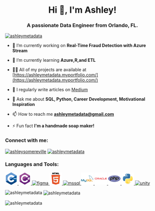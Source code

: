 

<h1 align="center">Hi 👋, I'm Ashley!</h1>
<h3 align="center">A passionate Data Engineer from Orlando, FL.</h3>

<p align="left"> <a href="https://github.com/ryo-ma/github-profile-trophy"><img src="https://github-profile-trophy.vercel.app/?username=ashleymetadata" alt="ashleymetadata" /></a> </p>

- 🔭 I’m currently working on **Real-Time Fraud Detection with Azure Stream**

- 🌱 I’m currently learning **Azure,R,and ETL**

- 👨‍💻 All of my projects are available at [https://ashleymetadata.myportfolio.com/](https://ashleymetadata.myportfolio.com/)

- 📝 I regularly write articles on [Medium](Medium)

- 💬 Ask me about **SQL, Python, Career Development, Motivational Inspiration**

- 📫 How to reach me **ashleymetadata@gmail.com**

- ⚡ Fun fact **I'm a handmade soap maker!**

<h3 align="left">Connect with me:</h3>
<p align="left">
<a href="https://linkedin.com/in/ashleysomereville" target="blank"><img align="center" src="https://raw.githubusercontent.com/rahuldkjain/github-profile-readme-generator/master/src/images/icons/Social/linked-in-alt.svg" alt="ashleysomereville" height="30" width="40" /></a>
<a href="https://www.hackerrank.com/ashleymetadata" target="blank"><img align="center" src="https://raw.githubusercontent.com/rahuldkjain/github-profile-readme-generator/master/src/images/icons/Social/hackerrank.svg" alt="ashleymetadata" height="30" width="40" /></a>
</p>

<h3 align="left">Languages and Tools:</h3>
<p align="left"> <a href="https://www.w3schools.com/cpp/" target="_blank" rel="noreferrer"> <img src="https://raw.githubusercontent.com/devicons/devicon/master/icons/cplusplus/cplusplus-original.svg" alt="cplusplus" width="40" height="40"/> </a> <a href="https://www.w3schools.com/cs/" target="_blank" rel="noreferrer"> <img src="https://raw.githubusercontent.com/devicons/devicon/master/icons/csharp/csharp-original.svg" alt="csharp" width="40" height="40"/> </a> <a href="https://www.figma.com/" target="_blank" rel="noreferrer"> <img src="https://www.vectorlogo.zone/logos/figma/figma-icon.svg" alt="figma" width="40" height="40"/> </a> <a href="https://www.w3.org/html/" target="_blank" rel="noreferrer"> <img src="https://raw.githubusercontent.com/devicons/devicon/master/icons/html5/html5-original-wordmark.svg" alt="html5" width="40" height="40"/> </a> <a href="https://www.microsoft.com/en-us/sql-server" target="_blank" rel="noreferrer"> <img src="https://www.svgrepo.com/show/303229/microsoft-sql-server-logo.svg" alt="mssql" width="40" height="40"/> </a> <a href="https://www.mysql.com/" target="_blank" rel="noreferrer"> <img src="https://raw.githubusercontent.com/devicons/devicon/master/icons/mysql/mysql-original-wordmark.svg" alt="mysql" width="40" height="40"/> </a> <a href="https://www.oracle.com/" target="_blank" rel="noreferrer"> <img src="https://raw.githubusercontent.com/devicons/devicon/master/icons/oracle/oracle-original.svg" alt="oracle" width="40" height="40"/> </a> <a href="https://www.php.net" target="_blank" rel="noreferrer"> <img src="https://raw.githubusercontent.com/devicons/devicon/master/icons/php/php-original.svg" alt="php" width="40" height="40"/> </a> <a href="https://www.python.org" target="_blank" rel="noreferrer"> <img src="https://raw.githubusercontent.com/devicons/devicon/master/icons/python/python-original.svg" alt="python" width="40" height="40"/> </a> <a href="https://unity.com/" target="_blank" rel="noreferrer"> <img src="https://www.vectorlogo.zone/logos/unity3d/unity3d-icon.svg" alt="unity" width="40" height="40"/> </a> </p>

<p><img align="left" src="https://github-readme-stats.vercel.app/api/top-langs?username=ashleymetadata&show_icons=true&locale=en&layout=compact" alt="ashleymetadata" /></p>

<p>&nbsp;<img align="center" src="https://github-readme-stats.vercel.app/api?username=ashleymetadata&show_icons=true&locale=en" alt="ashleymetadata" /></p>

<p><img align="center" src="https://github-readme-streak-stats.herokuapp.com/?user=ashleymetadata&" alt="ashleymetadata" /></p>
